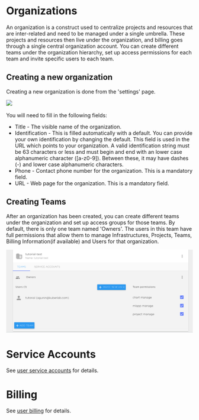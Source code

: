 # Organizations

An organization is a construct used to centralize projects and resources that are inter-related and need to be managed under a single umbrella. These projects and resources then live under the organization, and billing goes through a single central organization account. You can create different teams under the organization hierarchy, set up access permissions for each team and invite specific users to each team.

## Creating a new organization

Creating a new organization is done from the 'settings' page.

![](/img/settings/settting3.png)

You will need to fill in the following fields:

* Title - The visible name of the organization.
* Identification - This is filled automatically with a default. You can provide your own identification by changing the default. This field is used in the URL which points to your organization. A valid identification string must be 63 characters or less and must begin and end with an lower case alphanumeric character ([a-z0-9]). Between these, it may have dashes (-) and lower case alphanumeric characters. 
* Phone - Contact phone number for the organization. This is a mandatory field.
* URL - Web page for the organization. This is a mandatory field.

## Creating Teams

After an organization has been created, you can create different teams under the organization and set up access groups for those teams. By default, there is only one team named 'Owners'. The users in this team have full permissions that allow them to manage Infrastructures, Projects, Teams, Billing Information(if available) and Users for that organization.

![](/img/settings/settings4.png)

# Service Accounts

See [user service accounts](/Settings/User.md#service-accounts) for details.

# Billing

See [user billing](/Settings/User.md#billing) for details.

